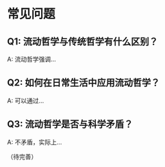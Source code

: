 # 常见问题

## Q1: 流动哲学与传统哲学有什么区别？

A: 流动哲学强调...

## Q2: 如何在日常生活中应用流动哲学？

A: 可以通过...

## Q3: 流动哲学是否与科学矛盾？

A: 不矛盾，实际上...

（待完善）